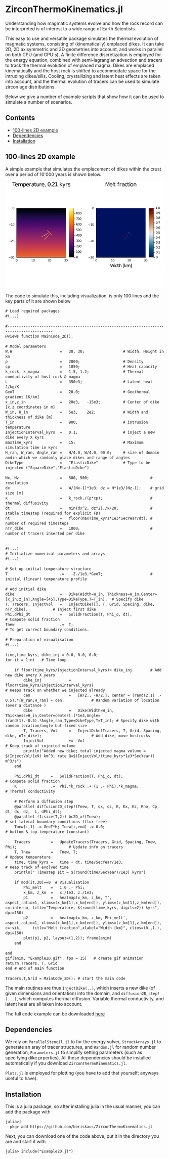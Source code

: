 # ZirconThermoKinematics.jl

Understanding how magmatic systems evolve and how the rock record can be interpreted is of interest to a wide range of Earth Scientists.

This easy to use and versatile package simulates the thermal evolution of magmatic systems, consisting of (kinematically) emplaced dikes. It can take 2D, 2D axisymmetric and 3D geometries into account, and works in parallel on both CPU (and GPU's). A finite difference discretization is employed for the energy equation, combined with semi-lagrangian advection and tracers to track the thermal evolution of emplaced magma. Dikes are emplaced kinematically and the host rock is shifted to accommodate space for the intruding dikes/sills. Cooling, crystallizing and latent heat effects are taken into account, and the thermal evolution of tracers can be used to simulate zircon age distributions.

Below we give a number of example scripts that show how it can be used to simulate a number of scenarios.


## Contents
  - [100-lines 2D example](#100-lines-2d-example)
  - [Dependencies](#dependencies)
  - [Installation](#installation)

## 100-lines 2D example
A simple example that simulates the emplacement of dikes within the crust over a period of 10'000 years is shown below. 

![2-D dike intrusion](examples/movies/Example2D.gif)

The code to simulate this, including visualization, is only 100 lines and the key parts of it are shown below
```
# Load required packages
#(...) 

#------------------------------------------------------------------------------------------
@views function MainCode_2D();

# Model parameters
W,H                     =   30, 30;                 # Width, Height in km
ρ                       =   2800;                   # Density 
cp                      =   1050;                   # Heat capacity
k_rock, k_magma         =   1.5, 1.2;               # Thermal conductivity of host rock & magma
L                       =   350e3;                  # Latent heat J/kg/K
GeoT                    =   20.0;                   # Geothermal gradient [K/km]
x_in,z_in               =   20e3,   -15e3;          # Center of dike [x,z coordinates in m]
W_in, H_in              =   5e3,    2e2;            # Width and thickness of dike [m]
T_in                    =   900;                    # intrusion temperature
InjectionInterval_kyrs  =   0.1;                    # inject a new dike every X kyrs
maxTime_kyrs            =   15;                     # Maximum simulation time in kyrs
H_ran, W_ran, Angle_ran =   H/4.0, W/4.0, 90.0;     # size of domain amdin which we randomly place dikes and range of angles   
DikeType                =   "ElasticDike"           # Type to be injected ("SquareDike","ElasticDike")

Nx, Nz                  =   500, 500;                           # resolution
dx                      =   W/(Nx-1)*1e3; dz = H*1e3/(Nz-1);    # grid size [m]
κ                       =   k_rock./(ρ*cp);                     # thermal diffusivity   
dt                      =   min(dx^2, dz^2)./κ/20;              # stable timestep (required for explicit FD)
nt                      =   floor(maxTime_kyrs*1e3*SecYear/dt); # number of required timesteps
nTr_dike                =   1000;                               # number of tracers inserted per dike


#(...) 
# Initialize numerical parameters and arrays
#(...) 

# Set up initial temperature structure
T                       .=   -Z./1e3.*GeoT;                     # initial (linear) temperature profile

# Add initial dike
dike                    =   Dike(Width=W_in, Thickness=H_in,Center=[x_in;z_in],Angle=[45],Type=DikeType,T=T_in);  # Specify dike 
T, Tracers, InjectVol   =   InjectDike([], T, Grid, Spacing, dike, nTr_dike);           # Inject first dike
Phi,dPhi_dt             =   SolidFraction(T, Phi_o, dt);                                # Compute solid fraction
Tnew                    .=  T;                                                          # To get correct boundary conditions.

# Preparation of visualisation
#(...)

time,time_kyrs, dike_inj = 0.0, 0.0, 0.0;
for it = 1:nt   # Time loop

    if floor(time_kyrs/InjectionInterval_kyrs)> dike_inj        # Add new dike every X years
        dike_inj            =   floor(time_kyrs/InjectionInterval_kyrs)                                     # Keeps track on whether we injected already
        cen                 =   [W/2.; -H/2.]; center = (rand(2,1) .- 0.5).*[W_ran;H_ran] + cen;            # Random variation of location (over a distance )
        dike                =   Dike(Width=W_in, Thickness=H_in,Center=center[:]*1e3,Angle=(rand(1).-0.5).*Angle_ran,Type=DikeType,T=T_in); # Specify dike with random location/angle but fixed size 
        T, Tracers, Vol     =   InjectDike(Tracers, T, Grid, Spacing, dike, nTr_dike);                      # Add dike, move hostrocks
        InjectVol           +=  Vol                                                                         # Keep track of injected volume
        println("Added new dike; total injected magma volume = $(InjectVol/1e9) km^3; rate Q=$(InjectVol/(time_kyrs*1e3*SecYear)) m^3/s")
    end

    Phi,dPhi_dt     =   SolidFraction(T, Phi_o, dt);                                            # Compute solid fraction
    K               .=  Phi.*k_rock .+ (1 .- Phi).*k_magma;                                     # Thermal conductivity

    # Perform a diffusion step
    @parallel diffusion2D_step!(Tnew, T, qx, qz, K, Kx, Kz, Rho, Cp, dt, dx, dz,  L, dPhi_dt);  
    @parallel (1:size(T,2)) bc2D_x!(Tnew);                                                      # set lateral boundary conditions (flux-free)
    Tnew[:,1] .= GeoT*H; Tnew[:,end] .= 0.0;                                                    # bottom & top temperature (constant)
    
    Tracers         =   UpdateTracers(Tracers, Grid, Spacing, Tnew, Phi);                       # Update info on tracers 
    T, Tnew         =   Tnew, T;                                                                # Update temperature
    time, time_kyrs =   time + dt, time/SecYear/1e3;                                            # Keep track of evolved time
    println(" Timestep $it = $(round(time/SecYear)/1e3) kyrs")

    if mod(it,20)==0  # Visualisation
        Phi_melt    =   1.0 .- Phi;             
        x_km, z_km  =   x./1e3, z./1e3;
        p1          =   heatmap(x_km, z_km, T',         aspect_ratio=1, xlims=(x_km[1],x_km[end]), ylims=(z_km[1],z_km[end]),   c=:inferno, title="Temperature, $(round(time_kyrs, digits=2)) kyrs",  dpi=150)
        p2          =   heatmap(x_km, z_km, Phi_melt',  aspect_ratio=1, xlims=(x_km[1],x_km[end]), ylims=(z_km[1],z_km[end]),   c=:vik,     title="Melt fraction",xlabel="Width [km]", clims=(0.,1.), dpi=150)
        plot(p1, p2, layout=(1,2)); frame(anim)
    end

end
gif(anim, "Example2D.gif", fps = 15)   # create gif animation
return Tracers, T, Grid
end # end of main function

Tracers,T,Grid = MainCode_2D(); # start the main code
```
The main routines are thus ``InjectDike(..)``, which inserts a new dike (of given dimensions and orientation) into the domain, and ``diffusion2D_step!(...)``, which computes thermal diffusion. Variable thermal conductivity, and latent heat are all taken into account. 

The full code example can be downloaded [here](./examples/Example2D.jl)

## Dependencies
We rely on `ParallelStencil.jl` to for the energy solver, `StructArrays.jl` to generate an aray of tracer structures, and `Random.jl` for random number generation, `Parameters.jl` to simplify setting parameters (such as specifying dike prperties). All these dependencies should be installed automatically if you download `ZirconThermoKinematics.jl`.

`Plots.jl` is employed for plotting (you have to add that yourself; anyways useful to have).  

## Installation
This is a julia package, so after installing julia in the usual manner, you can add the package with 
```
julia>]
  pkg> add https://github.com/boriskaus/ZirconThermoKinematics.jl
```
Next, you can download one of the code above, put it in the directory you are and start it with
```
julia> include("Example2D.jl")
```



